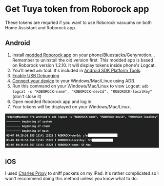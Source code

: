 # Get Tuya token from Roborock app

These tokens are requried if you want to use Roborock vacuums on both Home Assistant and Roborock app.


## Android
1. Install [modded Roborock app](android/roborock_1.2.10_token.apk) on your phone/Bluestacks/Genymotion... Remember to uninstall the old version first. This modded app is based on Roborock version 1.2.10. It will display tokens inside phone's Logcat.
2. You'll need `adb` tool. It's included in [Android SDK Platform Tools](https://developer.android.com/studio/releases/platform-tools).
3. [Enable USB Debugging](https://developer.android.com/studio/command-line/adb#Enabling).
4. [Connect your device](https://developer.android.com/studio/command-line/adb#connect-to-a-device-over-wi-fi-android-11+) to your Windows/Mac/Linux using ADB.
5. Run this command on your Windows/Mac/Linux to view Logcat: `adb logcat -s "ROBOROCK-name", "ROBOROCK-devId", "ROBOROCK-localKey"` (don't close it)
6. Open modded Roborock app and log in.
7. Your tokens will be displayed on your Windows/Mac/Linux.

![](images/adb-token.png)

## iOS
I used [Charles Proxy](https://www.charlesproxy.com/) to sniff packets on my iPad. It's rather complicated so I won't recommend doing this method unless you know what to do.
